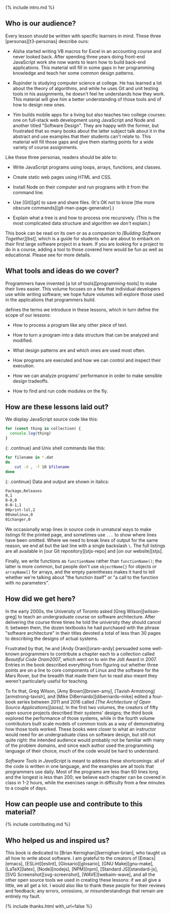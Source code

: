 ---
---

{% include intro.md %}

## Who is our audience?

Every lesson should be written with specific learners in mind.
These three [personas][t3-personas] describe ours:

-   Aïsha started writing VB macros for Excel in an accounting course and never looked back.
    After spending three years doing front-end JavaScript work
    she now wants to learn how to build back-end applications.
    This material will fill in some gaps in her programming knowledge
    and teach her some common design patterns.

-   Rupinder is studying computer science at college.
    He has learned a lot about the theory of algorithms,
    and while he uses Git and unit testing tools in his assignments,
    he doesn't feel he understands how they work.
    This material will give him a better understanding of those tools
    and of how to design new ones.

-   Yim builds mobile apps for a living
    but also teaches two college courses:
    one on full-stack web development using JavaScript and Node
    and another titled "Software Design".
    They are happy with the former,
    but frustrated that so many books about the latter subject talk about it in the abstract
    and use examples that their students can't relate to.
    This material will fill those gaps
    and give them starting points for a wide variety of course assignments.

Like these three personas, readers should be able to:

-   Write JavaScript programs using loops, arrays, functions, and classes.

-   Create static web pages using HTML and CSS.

-   Install Node on their computer
    and run programs with it from the command line.

-   Use [Git][git] to save and share files.
    (It's OK not to know [the more obscure commands][git-man-page-generator].)

-   Explain what a tree is and how to process one recursively.
    (This is the most complicated data structure and algorithm we *don't* explain.)

This book can be read on its own or as a companion to *[Building Software Together][bst]*,
which is a guide for students who are about to embark on their first large software project in a team.
If you are looking for a project to do in a course,
adding a tool to those covered here would be fun as well as educational.
Please see <span x="conclusion"/> for more details.

## What tools and ideas do we cover?

Programmers have invented [a lot of tools][programming-tools] to make their lives easier.
This volume focuses on a few that individual developers use while writing software;
we hope future volumes
will explore those used in the applications that programmers build.

<span x="glossary"/> defines the terms we introduce in these lessons,
which in turn define the scope of our lessons:

-   How to process a program like any other piece of text.

-   How to turn a program into a data structure that can be analyzed and modified.

-   What design patterns are and which ones are used most often.

-   How programs are executed and how we can control and inspect their execution.

-   How we can analyze programs' performance in order to make sensible design tradeoffs.

-   How to find and run code modules on the fly.

## How are these lessons laid out?

We display JavaScript source code like this:

```js
for (const thing in collection) {
  console.log(thing)
}
```

{: .continue}
and Unix shell commands like this:

```sh
for filename in *.dat
do
    cut -d , -f 10 $filename
done
```

{: .continue}
Data and output are shown in italics:

```txt
Package,Releases
0,1
0-0,0
0-0-1,1
00print-lol,2
00smalinux,0
01changer,0
```

We occasionally wrap lines in source code in unnatural ways to make listings fit the printed page,
and sometimes use `...` to show where lines have been omitted.
Where we need to break lines of output for the same reason,
we end all but the last line with a single backslash `\`.
The full listings are all available in [our Git repository][stjs-repo]
and [on our website][stjs].

Finally,
we write functions as `functionName` rather than `functionName()`;
the latter is more common,
but people don't use `objectName{}` for objects or `arrayName[]` for arrays,
and the empty parentheses makes it hard to tell
whether we're talking about "the function itself" or "a call to the function with no parameters".

## How did we get here?

In the early 2000s,
the <span i="University of Toronto">University of Toronto</span> asked <span i="Wilson, Greg">[Greg Wilson][wilson-greg]</span>
to teach an undergraduate course on software architecture.
After delivering the course three times he told the university they should cancel it:
between them,
the dozen textbooks he had purchased with the phrase "software architecture" in their titles
devoted a total of less than 30 pages to describing the designs of actual systems.

Frustrated by that,
he and <span i="Oram, Andy">[Andy Oram][oram-andy]</span> persuaded some well-known programmers to contribute a chapter each
to a collection called *Beautiful Code* <cite>Oram2007</cite>,
which went on to win the Jolt Award in 2007.
Entries in the book described everything from figuring out whether three points are on a line
to core components of Linux
and the software for the Mars Rover,
but the breadth that made them fun to read
also meant they weren't particularly useful for teaching.

To fix that,
Greg Wilson, <span i="Brown, Amy">[Amy Brown][brown-amy]</span>,
<span i="Armstrong, Tavish">[Tavish Armstrong][armstrong-tavish]</span>,
and <span i="DiBernardo, Mike">[Mike DiBernardo][dibernardo-mike]</span>
edited a four-book series between 2011 and 2016 called *[The Architecture of Open Source Applications][aosa]*.
In the first two volumes,
the creators of fifty open source projects described their systems' designs;
the third book explored the performance of those systems,
while in the fourth volume contributors built scale models of common tools
as a way of demonstrating how those tools worked.
These books were closer to what an instructor would need for an undergraduate class on software design,
but still not quite right:
the intended audience would probably not be familiar with many of the problem domains,
and since each author used the programming language of their choice,
much of the code would be hard to understand.

*Software Tools in JavaScript* is meant to address these shortcomings:
all of the code is written in one language,
and the examples are all tools that programmers use daily.
Most of the programs are less than 60 lines long and the longest is less than 200;
we believe each chapter can be covered in class in 1-2 hours,
while the exercises range in difficulty from a few minutes to a couple of days.

## How can people use and contribute to this material?

{% include contributing.md %}

## Who helped us and inspired us?

This book is dedicated to <span i="Kernighan, Brian">[Brian Kernighan][kernighan-brian]</span>,
who taught us all how to write about software.
I am grateful to the creators of [Emacs][emacs],
[ESLint][eslint],
[Glosario][glosario],
[GNU Make][gnu-make],
[LaTeX][latex],
[Node][nodejs],
[NPM][npm],
[Standard JS][standard-js],
[SVG Screenshot][svg-screenshot],
[WAVE][webaim-wave],
and all the other open source tools we used in creating these lessons:
if we all give a little,
we all get a lot.
I would also like to thank these people for their reviews and feedback;
any errors, omissions, or misunderstandings that remain are entirely my fault.

{% include thanks.html with_url=false %}
